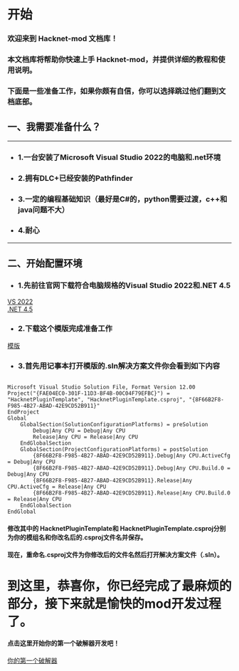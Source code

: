 # 开始
### 欢迎来到 Hacknet-mod 文档库！

### 本文档库将帮助你快速上手 Hacknet-mod，并提供详细的教程和使用说明。
### 下面是一些准备工作，如果你颇有自信，你可以选择跳过他们翻到文档底部。
## 一、我需要准备什么？
-------------------
- ### 1.一台安装了Microsoft Visual Studio 2022的电脑和.net环境
- ### 2.拥有DLC+已经安装的Pathfinder
- ### 3.一定的编程基础知识（最好是C#的，python需要过渡，c++和java问题不大）
- ### 4.耐心
-------------------
## 二、开始配置环境
- ### 1.先前往官网下载符合电脑规格的Visual Studio 2022和.NET 4.5
[VS 2022](https://visualstudio.microsoft.com/zh-hans/thank-you-downloading-visual-studio/?sku=Community&channel=Release&version=VS2022&source=VSLandingPage&cid=2030&passive=false) \
[.NET 4.5](https://dotnet.microsoft.com/zh-cn/download/dotnet-framework/thank-you/net45-web-installer)
- ### 2.下载这个模版完成准备工作
[模版](https://github.com/Windows10CE/HacknetPluginTemplate)
- ### 3.首先用记事本打开模版的.sln解决方案文件你会看到如下内容
```
﻿
Microsoft Visual Studio Solution File, Format Version 12.00
Project("{FAE04EC0-301F-11D3-BF4B-00C04F79EFBC}") = "HacknetPluginTemplate", "HacknetPluginTemplate.csproj", "{8F66B2F8-F985-4B27-ABAD-42E9CD52B911}"
EndProject
Global
	GlobalSection(SolutionConfigurationPlatforms) = preSolution
		Debug|Any CPU = Debug|Any CPU
		Release|Any CPU = Release|Any CPU
	EndGlobalSection
	GlobalSection(ProjectConfigurationPlatforms) = postSolution
		{8F66B2F8-F985-4B27-ABAD-42E9CD52B911}.Debug|Any CPU.ActiveCfg = Debug|Any CPU
		{8F66B2F8-F985-4B27-ABAD-42E9CD52B911}.Debug|Any CPU.Build.0 = Debug|Any CPU
		{8F66B2F8-F985-4B27-ABAD-42E9CD52B911}.Release|Any CPU.ActiveCfg = Release|Any CPU
		{8F66B2F8-F985-4B27-ABAD-42E9CD52B911}.Release|Any CPU.Build.0 = Release|Any CPU
	EndGlobalSection
EndGlobal

```
#### 修改其中的 **HacknetPluginTemplate**和 **HacknetPluginTemplate.csproj**分别为你的模组名和你改名后的.csproj文件名并保存。
#### 现在，重命名.csproj文件为你修改后的文件名然后打开解决方案文件（.sln）。
# 到这里，恭喜你，你已经完成了最麻烦的部分，接下来就是愉快的mod开发过程了。
#### 点击这里开始你的第一个破解器开发吧！
[你的第一个破解器](https://github.com/maix2012/Hacknet-Mod/blob/main/%E4%BD%A0%E7%9A%84%E7%AC%AC%E4%B8%80%E4%B8%AA%E7%AB%AF%E5%8F%A3%E7%A0%B4%E8%A7%A3%E5%99%A8.md#%E4%BD%A0%E7%9A%84%E7%AC%AC%E4%B8%80%E4%B8%AA%E7%AB%AF%E5%8F%A3%E7%A0%B4%E8%A7%A3%E5%99%A8)
